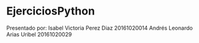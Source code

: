 # EjerciciosPython
Presentado por:
Isabel Victoria Perez Diaz 20161020014
Andrés Leonardo Arias Uribel 20161020029
